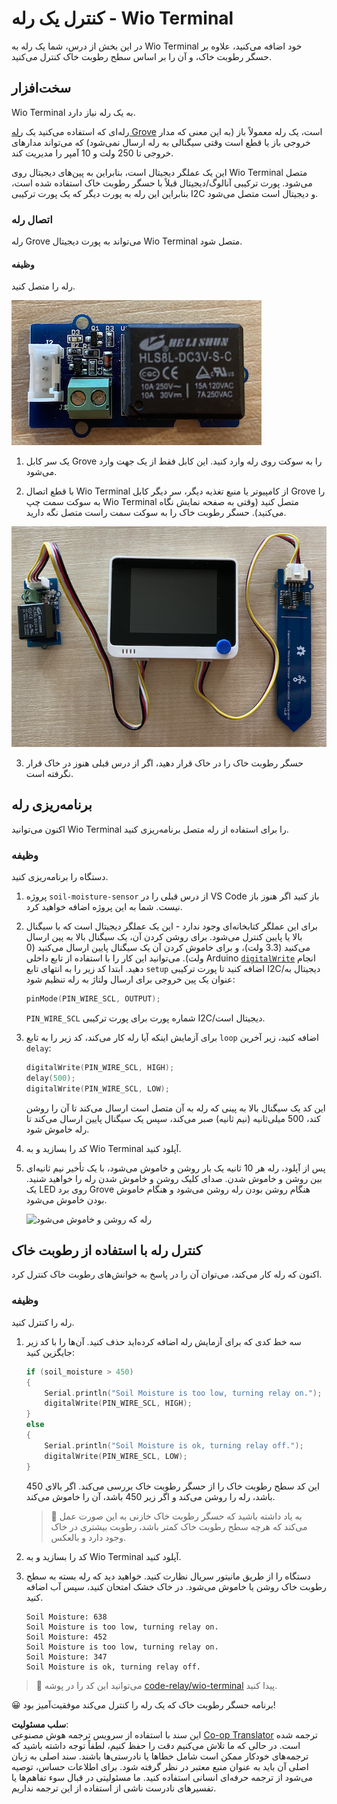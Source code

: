 <!--
CO_OP_TRANSLATOR_METADATA:
{
  "original_hash": "f3c5d8afa2ef6a0b425ef8ff20615cb4",
  "translation_date": "2025-08-25T21:27:30+00:00",
  "source_file": "2-farm/lessons/3-automated-plant-watering/wio-terminal-relay.md",
  "language_code": "fa"
}
-->
# کنترل یک رله - Wio Terminal

در این بخش از درس، شما یک رله به Wio Terminal خود اضافه می‌کنید، علاوه بر حسگر رطوبت خاک، و آن را بر اساس سطح رطوبت خاک کنترل می‌کنید.

## سخت‌افزار

Wio Terminal به یک رله نیاز دارد.

رله‌ای که استفاده می‌کنید یک [رله Grove](https://www.seeedstudio.com/Grove-Relay.html) است، یک رله معمولاً باز (به این معنی که مدار خروجی باز یا قطع است وقتی سیگنالی به رله ارسال نمی‌شود) که می‌تواند مدارهای خروجی تا 250 ولت و 10 آمپر را مدیریت کند.

این یک عملگر دیجیتال است، بنابراین به پین‌های دیجیتال روی Wio Terminal متصل می‌شود. پورت ترکیبی آنالوگ/دیجیتال قبلاً با حسگر رطوبت خاک استفاده شده است، بنابراین این رله به پورت دیگر که یک پورت ترکیبی I2C و دیجیتال است متصل می‌شود.

### اتصال رله

رله Grove می‌تواند به پورت دیجیتال Wio Terminal متصل شود.

#### وظیفه

رله را متصل کنید.

![یک رله Grove](../../../../../translated_images/grove-relay.d426958ca210fbd0fb7983d7edc069d46c73a8b0a099d94797bd756f7b6bb6be.fa.png)

1. یک سر کابل Grove را به سوکت روی رله وارد کنید. این کابل فقط از یک جهت وارد می‌شود.

2. با قطع اتصال Wio Terminal از کامپیوتر یا منبع تغذیه دیگر، سر دیگر کابل Grove را به سوکت سمت چپ Wio Terminal متصل کنید (وقتی به صفحه نمایش نگاه می‌کنید). حسگر رطوبت خاک را به سوکت سمت راست متصل نگه دارید.

![رله Grove متصل به سوکت سمت چپ و حسگر رطوبت خاک متصل به سوکت سمت راست](../../../../../translated_images/wio-relay-and-soil-moisture-sensor.ed722202d42babe0be5f4518cf13e8c2c81e8df21d37839266cbdb60cf30172d.fa.png)

3. حسگر رطوبت خاک را در خاک قرار دهید، اگر از درس قبلی هنوز در خاک قرار نگرفته است.

## برنامه‌ریزی رله

اکنون می‌توانید Wio Terminal را برای استفاده از رله متصل برنامه‌ریزی کنید.

### وظیفه

دستگاه را برنامه‌ریزی کنید.

1. پروژه `soil-moisture-sensor` از درس قبلی را در VS Code باز کنید اگر هنوز باز نیست. شما به این پروژه اضافه خواهید کرد.

2. برای این عملگر کتابخانه‌ای وجود ندارد - این یک عملگر دیجیتال است که با سیگنال بالا یا پایین کنترل می‌شود. برای روشن کردن آن، یک سیگنال بالا به پین ارسال می‌کنید (3.3 ولت)، و برای خاموش کردن آن یک سیگنال پایین ارسال می‌کنید (0 ولت). می‌توانید این کار را با استفاده از تابع داخلی Arduino [`digitalWrite`](https://www.arduino.cc/reference/en/language/functions/digital-io/digitalwrite/) انجام دهید. ابتدا کد زیر را به انتهای تابع `setup` اضافه کنید تا پورت ترکیبی I2C/دیجیتال به عنوان یک پین خروجی برای ارسال ولتاژ به رله تنظیم شود:

    ```cpp
    pinMode(PIN_WIRE_SCL, OUTPUT);
    ```

    `PIN_WIRE_SCL` شماره پورت برای پورت ترکیبی I2C/دیجیتال است.

3. برای آزمایش اینکه آیا رله کار می‌کند، کد زیر را به تابع `loop` اضافه کنید، زیر آخرین `delay`:

    ```cpp
    digitalWrite(PIN_WIRE_SCL, HIGH);
    delay(500);
    digitalWrite(PIN_WIRE_SCL, LOW);
    ```

    این کد یک سیگنال بالا به پینی که رله به آن متصل است ارسال می‌کند تا آن را روشن کند، 500 میلی‌ثانیه (نیم ثانیه) صبر می‌کند، سپس یک سیگنال پایین ارسال می‌کند تا رله خاموش شود.

4. کد را بسازید و به Wio Terminal آپلود کنید.

5. پس از آپلود، رله هر 10 ثانیه یک بار روشن و خاموش می‌شود، با یک تأخیر نیم ثانیه‌ای بین روشن و خاموش شدن. صدای کلیک روشن و خاموش شدن رله را خواهید شنید. یک LED روی برد Grove هنگام روشن بودن رله روشن می‌شود و هنگام خاموش بودن خاموش می‌شود.

    ![رله که روشن و خاموش می‌شود](../../../../../images/relay-turn-on-off.gif)

## کنترل رله با استفاده از رطوبت خاک

اکنون که رله کار می‌کند، می‌توان آن را در پاسخ به خوانش‌های رطوبت خاک کنترل کرد.

### وظیفه

رله را کنترل کنید.

1. سه خط کدی که برای آزمایش رله اضافه کرده‌اید حذف کنید. آن‌ها را با کد زیر جایگزین کنید:

    ```cpp
    if (soil_moisture > 450)
    {
        Serial.println("Soil Moisture is too low, turning relay on.");
        digitalWrite(PIN_WIRE_SCL, HIGH);
    }
    else
    {
        Serial.println("Soil Moisture is ok, turning relay off.");
        digitalWrite(PIN_WIRE_SCL, LOW);
    }
    ```

    این کد سطح رطوبت خاک را از حسگر رطوبت خاک بررسی می‌کند. اگر بالای 450 باشد، رله را روشن می‌کند و اگر زیر 450 باشد، آن را خاموش می‌کند.

    > 💁 به یاد داشته باشید که حسگر رطوبت خاک خازنی به این صورت عمل می‌کند که هرچه سطح رطوبت خاک کمتر باشد، رطوبت بیشتری در خاک وجود دارد و بالعکس.

2. کد را بسازید و به Wio Terminal آپلود کنید.

3. دستگاه را از طریق مانیتور سریال نظارت کنید. خواهید دید که رله بسته به سطح رطوبت خاک روشن یا خاموش می‌شود. در خاک خشک امتحان کنید، سپس آب اضافه کنید.

    ```output
    Soil Moisture: 638
    Soil Moisture is too low, turning relay on.
    Soil Moisture: 452
    Soil Moisture is too low, turning relay on.
    Soil Moisture: 347
    Soil Moisture is ok, turning relay off.
    ```

> 💁 می‌توانید این کد را در پوشه [code-relay/wio-terminal](../../../../../2-farm/lessons/3-automated-plant-watering/code-relay/wio-terminal) پیدا کنید.

😀 برنامه حسگر رطوبت خاک که یک رله را کنترل می‌کند موفقیت‌آمیز بود!

**سلب مسئولیت**:  
این سند با استفاده از سرویس ترجمه هوش مصنوعی [Co-op Translator](https://github.com/Azure/co-op-translator) ترجمه شده است. در حالی که ما تلاش می‌کنیم دقت را حفظ کنیم، لطفاً توجه داشته باشید که ترجمه‌های خودکار ممکن است شامل خطاها یا نادرستی‌ها باشند. سند اصلی به زبان اصلی آن باید به عنوان منبع معتبر در نظر گرفته شود. برای اطلاعات حساس، توصیه می‌شود از ترجمه حرفه‌ای انسانی استفاده کنید. ما مسئولیتی در قبال سوء تفاهم‌ها یا تفسیرهای نادرست ناشی از استفاده از این ترجمه نداریم.